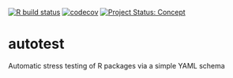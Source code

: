 <!-- README.md is generated from README.Rmd. Please edit that file -->

<!-- badges: start -->

[![R build
status](https://github.com/mpadge/autotest/workflows/R-CMD-check/badge.svg)](https://github.com/mpadge/autotest/actions?query=workflow%3AR-CMD-check)
[![codecov](https://codecov.io/gh/mpadge/autotest/branch/master/graph/badge.svg)](https://codecov.io/gh/mpadge/autotest)
[![Project Status:
Concept](https://www.repostatus.org/badges/latest/concept.svg)](https://www.repostatus.org/#concept)
<!-- badges: end -->

# autotest

Automatic stress testing of R packages via a simple YAML schema
